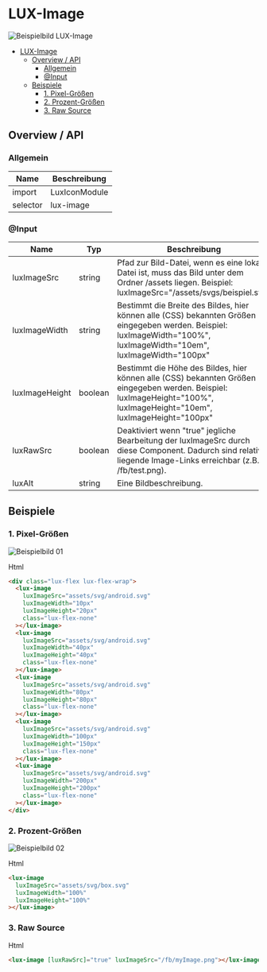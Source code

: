# LUX-Image

![Beispielbild LUX-Image](https://raw.githubusercontent.com/wiki/IHK-GfI/lux-components/Versions/v18/lux‐image-v18-img.png)

- [LUX-Image](#lux-image)
  - [Overview / API](#overview--api)
    - [Allgemein](#allgemein)
    - [@Input](#input)
  - [Beispiele](#beispiele)
    - [1. Pixel-Größen](#1-pixel-größen)
    - [2. Prozent-Größen](#2-prozent-größen)
    - [3. Raw Source](#3-raw-source)

## Overview / API

### Allgemein

| Name     | Beschreibung  |
| -------- | ------------- |
| import   | LuxIconModule |
| selector | lux-image     |

### @Input

| Name           | Typ     | Beschreibung                                                                                                                                                            |
| -------------- | ------- | ----------------------------------------------------------------------------------------------------------------------------------------------------------------------- |
| luxImageSrc    | string  | Pfad zur Bild-Datei, wenn es eine lokale Datei ist, muss das Bild unter dem Ordner /assets liegen. Beispiel: luxImageSrc="/assets/svgs/beispiel.svg"                    |
| luxImageWidth  | string  | Bestimmt die Breite des Bildes, hier können alle (CSS) bekannten Größen eingegeben werden. Beispiel: luxImageWidth="100%", luxImageWidth="10em", luxImageWidth="100px"  |
| luxImageHeight | boolean | Bestimmt die Höhe des Bildes, hier können alle (CSS) bekannten Größen eingegeben werden. Beispiel: luxImageHeight="100%", luxImageHeight="10em", luxImageHeight="100px" |
| luxRawSrc      | boolean | Deaktiviert wenn "true" jegliche Bearbeitung der luxImageSrc durch diese Component. Dadurch sind relativ liegende Image-Links erreichbar (z.B. /fb/test.png).           |
| luxAlt         | string  | Eine Bildbeschreibung.                                                                                                                                                  |

## Beispiele

### 1. Pixel-Größen

![Beispielbild 01](https://raw.githubusercontent.com/wiki/IHK-GfI/lux-components/Versions/v18/lux‐image-v18-img-01.png)

Html

```html
<div class="lux-flex lux-flex-wrap">
  <lux-image
    luxImageSrc="assets/svg/android.svg"
    luxImageWidth="10px"
    luxImageHeight="20px"
    class="lux-flex-none"
  ></lux-image>
  <lux-image
    luxImageSrc="assets/svg/android.svg"
    luxImageWidth="40px"
    luxImageHeight="40px"
    class="lux-flex-none"
  ></lux-image>
  <lux-image
    luxImageSrc="assets/svg/android.svg"
    luxImageWidth="80px"
    luxImageHeight="80px"
    class="lux-flex-none"
  ></lux-image>
  <lux-image
    luxImageSrc="assets/svg/android.svg"
    luxImageWidth="100px"
    luxImageHeight="150px"
    class="lux-flex-none"
  ></lux-image>
  <lux-image
    luxImageSrc="assets/svg/android.svg"
    luxImageWidth="200px"
    luxImageHeight="200px"
    class="lux-flex-none"
  ></lux-image>
</div>
```

### 2. Prozent-Größen

![Beispielbild 02](https://raw.githubusercontent.com/wiki/IHK-GfI/lux-components/Versions/v18/lux‐image-v18-img-02.png)

Html

```html
<lux-image
  luxImageSrc="assets/svg/box.svg"
  luxImageWidth="100%"
  luxImageHeight="100%"
></lux-image>
```

### 3. Raw Source

Html

```html
<lux-image [luxRawSrc]="true" luxImageSrc="/fb/myImage.png"></lux-image>
```
